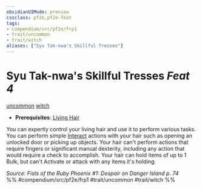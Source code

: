 ```yaml
---
obsidianUIMode: preview
cssclass: pf2e,pf2e-feat
tags:
- compendium/src/pf2e/frp1
- trait/uncommon
- trait/witch
aliases: ["Syu Tak-nwa's Skillful Tresses"]
---
```

# Syu Tak-nwa's Skillful Tresses  *Feat 4*  
[uncommon](../../Rules/traits/uncommon.md)  [witch](../../Rules/traits/witch-apg.md)  

- **Prerequisites**: [Living Hair](living-hair-apg.md)

You can expertly control your living hair and use it to perform various tasks. You can perform simple [Interact](../../Rules/actions/interact.md) actions with your hair such as opening an unlocked door or picking up objects. Your hair can't perform actions that require fingers or significant manual dexterity, including any action that would require a check to accomplish. Your hair can hold items of up to 1 Bulk, but can't Activate or attack with any items it's holding.

*Source: Fists of the Ruby Phoenix #1: Despair on Danger Island p. 74*  
%% #compendium/src/pf2e/frp1 #trait/uncommon #trait/witch %%